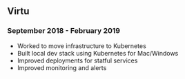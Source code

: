 ## Virtu
### September 2018 - February 2019
* Worked to move infrastructure to Kubernetes
* Built local dev stack using Kubernetes for Mac/Windows
* Improved deployments for statful services
* Improved monitoring and alerts
